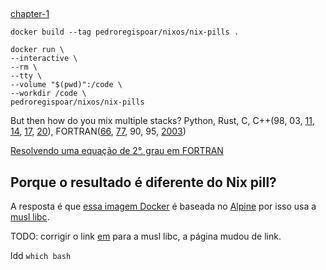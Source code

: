 ##


[chapter-1](https://nixos.org/nixos/nix-pills/why-you-should-give-it-a-try.html)


`docker build --tag pedroregispoar/nixos/nix-pills .`

```
docker run \
--interactive \
--rm \
--tty \
--volume "$(pwd)":/code \
--workdir /code \
pedroregispoar/nixos/nix-pills
```


But then how do you mix multiple stacks? Python, Rust, C, C++(98, 03, [11](https://pt.wikipedia.org/wiki/C%2B%2B11), 
[14](https://pt.wikipedia.org/wiki/C%2B%2B14), [17](https://pt.wikipedia.org/wiki/C%2B%2B17), 
[20](https://pt.wikipedia.org/wiki/C%2B%2B20)), FORTRAN([66](https://pt.wikipedia.org/wiki/Fortran),
 [77](https://web.stanford.edu/class/me200c/tutorial_77/02_whatis.html),
 90, 95, [2003](http://fortranwiki.org/fortran/show/Fortran+2003))


[Resolvendo uma equação de 2°. grau em FORTRAN](https://pt.wikipedia.org/wiki/Fortran)


## Porque o resultado é diferente do Nix pill?

A resposta é que [essa imagem Docker](nixos/nix:2.3.4) é baseada no [Alpine](https://hub.docker.com/_/alpine)
por isso usa a [musl libc](https://musl.libc.org/).


TODO: corrigir o link [em](https://hub.docker.com/_/alpine) para a musl libc, a página mudou de link.
  
ldd  `which bash`
